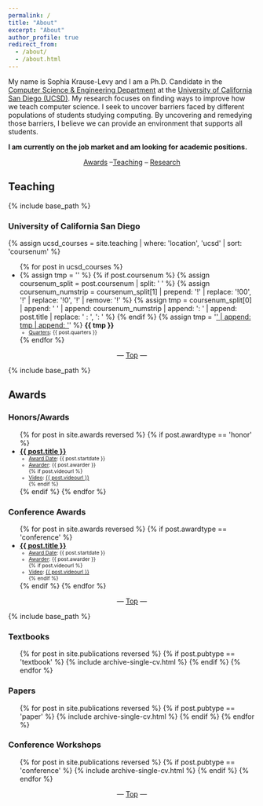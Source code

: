 ```yaml
---
permalink: /
title: "About"
excerpt: "About"
author_profile: true
redirect_from: 
  - /about/
  - /about.html
---
```


My name is Sophia Krause-Levy and I am a Ph.D. Candidate in the <a href="https://cse.ucsd.edu/" target="_blank">Computer Science & Engineering Department</a> at the <a href="https://ucsd.edu/" target="_blank">University of California San Diego (UCSD)</a>. My research focuses on finding ways to improve how we teach computer science. I seek to uncover barriers faced by different populations of students studying computing. By uncovering and remedying those barriers, I believe we can provide an environment that supports all students.

<b>I am currently on the job market and am looking for academic positions.</b>

<center><a href="#awards">Awards</a> –<a href="#teaching">Teaching</a> – <a href="#work">Research</a></center>

<h2 id="#teaching">Teaching</h2>

{% include base_path %}

<h3 id="ucsd">University of California San Diego</h3>
{% assign ucsd_courses = site.teaching | where: 'location', 'ucsd' | sort: 'coursenum' %}
<ul>{% for post in ucsd_courses %}
  <li>
    {% assign tmp = '' %}
    {% if post.coursenum %}
      {% assign coursenum_split = post.coursenum | split: ' ' %}
      {% assign coursenum_numstrip = coursenum_split[1] | prepend: '!' | replace: '!00', '!' | replace: '!0', '!' | remove: '!' %}
      {% assign tmp = coursenum_split[0] | append: ' ' | append: coursenum_numstrip | append: ': ' | append: post.title | replace: ' : ', ': ' %}
    {% endif %}
    {% assign tmp = '<a style="text-decoration:underline" href="' | append: post.courseurl | append: '" target="_blank">' | append: tmp | append: '</a>' %}
    <b>{{ tmp }}</b>
    <ul style="font-size:0.75em">
      <li><u>Quarters</u>: {{ post.quarters }}</li>
    </ul>
  </li>
{% endfor %}</ul>

<center>— <a href="#top">Top</a> —</center>

{% include base_path %}

<h2 id="#awards">Awards</h2>

<h3 id="honors-awards">Honors/Awards</h3>
<ul>{% for post in site.awards reversed %}
  {% if post.awardtype == 'honor' %}
    <li>
      <a style="text-decoration:underline" href="{{ post.awardurl }}" target="_blank"><b>{{ post.title }}</b></a>
      <ul style="font-size:0.75em">
        <li><u>Award Date</u>: {{ post.startdate }}</li>
        <li><u>Awarder</u>: {{ post.awarder }}</li>
        {% if post.videourl %}
          <li><u>Video</u>: <a href="{{ post.videourl }}" target="_blank">{{ post.videourl }}</a></li>
        {% endif %}
      </ul>
    </li>
  {% endif %}
{% endfor %}</ul>

<!-- <center>— <a href="#top">Top</a> —</center> -->

<h3 id="conference-awards">Conference Awards</h3>
<ul>{% for post in site.awards reversed %}
  {% if post.awardtype == 'conference' %}
    <li>
      <a style="text-decoration:underline" href="{{ post.awardurl }}" target="_blank"><b>{{ post.title }}</b></a>
      <ul style="font-size:0.75em">
        <li><u>Award Date</u>: {{ post.startdate }}</li>
        <li><u>Awarder</u>: {{ post.awarder }}</li>
        {% if post.videourl %}
          <li><u>Video</u>: <a href="{{ post.videourl }}" target="_blank">{{ post.videourl }}</a></li>
        {% endif %}
      </ul>
    </li>
  {% endif %}
{% endfor %}</ul>

<center>— <a href="#top">Top</a> —</center>


{% include base_path %}

<h3 id="textbooks">Textbooks</h3>
<ol reversed>{% for post in site.publications reversed %}
  {% if post.pubtype == 'textbook' %}
    {% include archive-single-cv.html %}
  {% endif %}
{% endfor %}</ol>

<!-- <center>— <a href="#top">Top</a> —</center> -->

<h3 id="papers-articles">Papers</h3>
<ol reversed>{% for post in site.publications reversed %}
  {% if post.pubtype == 'paper' %}
    {% include archive-single-cv.html %}
  {% endif %}
{% endfor %}</ol>

<!-- <center>— <a href="#top">Top</a> —</center> -->

<h3 id="conference-presentations">Conference Workshops</h3>
<ol reversed>{% for post in site.publications reversed %}
  {% if post.pubtype == 'conference' %}
    {% include archive-single-cv.html %}
  {% endif %}
{% endfor %}</ol>

<center>— <a href="#top">Top</a> —</center>